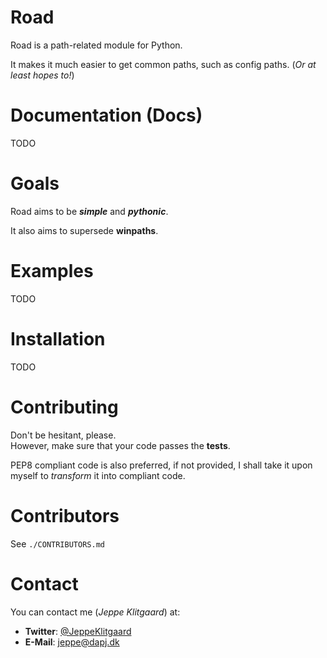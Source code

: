 Road
===
Road is a path-related module for Python.

It makes it much easier to get common paths, such as config paths. (_Or at least hopes to!_)


Documentation (Docs)
===
TODO


Goals
===
Road aims to be ___simple___ and ___pythonic___.

It also aims to supersede __winpaths__.


Examples
===
TODO


Installation
===
TODO


Contributing
===
Don't be hesitant, please.  
However, make sure that your code passes the __tests__.

PEP8 compliant code is also preferred, if not provided, I shall take it upon myself to _transform_ it into compliant code.


Contributors
===
See `./CONTRIBUTORS.md`


Contact
===
You can contact me (_Jeppe Klitgaard_) at:

* __Twitter__: [@JeppeKlitgaard](https://twitter.com/jeppeklitgaard)
* __E-Mail__: [jeppe@dapj.dk](mailto:jeppe@dapj.dk)
